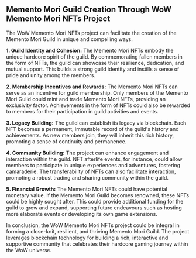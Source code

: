 ## Memento Mori Guild Creation Through WoW Memento Mori NFTs Project

The WoW Memento Mori NFTs project can facilitate the creation of the Memento Mori Guild in unique and compelling ways.

**1. Guild Identity and Cohesion:** The Memento Mori NFTs embody the unique hardcore spirit of the guild. By commemorating fallen members in the form of NFTs, the guild can showcase their resilience, dedication, and mutual support. This builds a strong guild identity and instills a sense of pride and unity among the members.

**2. Membership Incentives and Rewards:** The Memento Mori NFTs can serve as an incentive for guild membership. Only members of the Memento Mori Guild could mint and trade Memento Mori NFTs, providing an exclusivity factor. Achievements in the form of NFTs could also be rewarded to members for their participation in guild activities and events.

**3. Legacy Building:** The guild can establish its legacy via blockchain. Each NFT becomes a permanent, immutable record of the guild's history and achievements. As new members join, they will inherit this rich history, promoting a sense of continuity and permanence.

**4. Community Building:** The project can enhance engagement and interaction within the guild. NFT afterlife events, for instance, could allow members to participate in unique experiences and adventures, fostering camaraderie. The transferability of NFTs can also facilitate interaction, promoting a robust trading and sharing community within the guild.

**5. Financial Growth:** The Memento Mori NFTs could have potential monetary value. If the Memento Mori Guild becomes renowned, these NFTs could be highly sought after. This could provide additional funding for the guild to grow and expand, supporting future endeavours such as hosting more elaborate events or developing its own game extensions.

In conclusion, the WoW Memento Mori NFTs project could be integral in forming a close-knit, resilient, and thriving Memento Mori Guild. The project leverages blockchain technology for building a rich, interactive and supportive community that celebrates their hardcore gaming journey within the WoW universe.